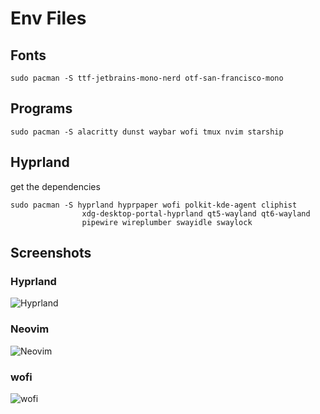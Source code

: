 # Env Files

## Fonts

```
sudo pacman -S ttf-jetbrains-mono-nerd otf-san-francisco-mono
```

## Programs

```
sudo pacman -S alacritty dunst waybar wofi tmux nvim starship
```

## Hyprland

get the dependencies

```
sudo pacman -S hyprland hyprpaper wofi polkit-kde-agent cliphist
                xdg-desktop-portal-hyprland qt5-wayland qt6-wayland
                pipewire wireplumber swayidle swaylock
```

## Screenshots

### Hyprland
![Hyprland](https://i.imgur.com/F6ToCu1.png)

### Neovim
![Neovim](https://i.imgur.com/mKzxXbO.png)

### wofi 
![wofi](https://i.imgur.com/oD104iq.png)
